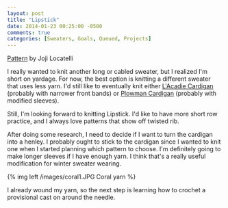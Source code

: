 ```yaml
---
layout: post
title: "Lipstick"
date: 2014-01-23 00:25:00 -0500
comments: true
categories: [Sweaters, Goals, Queued, Projects]
---
```


[Pattern](http://www.ravelry.com/patterns/library/lipstick) by Joji Locatelli

I really wanted to knit another long or cabled sweater, but I realized I'm short on yardage.  For now, the best
option is knitting a different sweater that uses less yarn. I'd still like to eventually knit either
[L'Acadie Cardigan](http://www.ravelry.com/patterns/library/lacadie-cardigan) (probably with narrower
front bands) or [Plowman Cardigan](http://www.ravelry.com/patterns/library/plowman-cardigan) (probably
with modified sleeves).

Still, I'm looking forward to knitting Lipstick.  I'd like to have more short row practice, and I always
love patterns that show off twisted rib.

After doing some research, I need to decide if I want to turn the cardigan into a henley. I probably ought
to stick to the cardigan since I wanted to knit one when I started planning which pattern to choose.  I'm
definitely going to make longer sleeves if I have enough yarn.  I think that's a really useful modification
for winter sweater wearing.

{% img left /images/coral1.JPG Coral yarn %}

I already wound my yarn, so the next step is learning how to crochet a provisional cast on around the 
needle.
